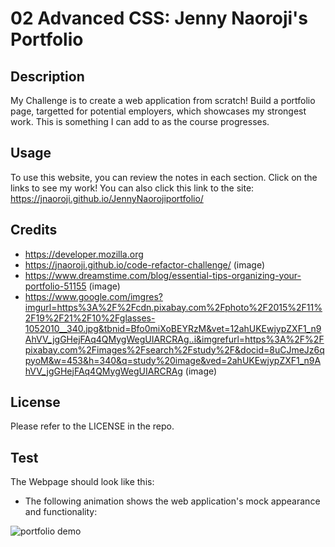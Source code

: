 # 02 Advanced CSS: Jenny Naoroji's Portfolio

## Description

My Challenge is to create a web application from scratch! Build a portfolio page, targetted for potential employers, which showcases my strongest work. This is something I can add to as the course progresses.


## Usage

To use this website, you can review the notes in each section. Click on the links to see my work!
You can also click this link to the site: https://jnaoroji.github.io/JennyNaorojiportfolio/

## Credits

* https://developer.mozilla.org
* https://jnaoroji.github.io/code-refactor-challenge/ (image)
* https://www.dreamstime.com/blog/essential-tips-organizing-your-portfolio-51155 (image)
* https://www.google.com/imgres?imgurl=https%3A%2F%2Fcdn.pixabay.com%2Fphoto%2F2015%2F11%2F19%2F21%2F10%2Fglasses-1052010__340.jpg&tbnid=Bfo0miXoBEYRzM&vet=12ahUKEwjypZXF1_n9AhVV_jgGHejFAq4QMygWegUIARCRAg..i&imgrefurl=https%3A%2F%2Fpixabay.com%2Fimages%2Fsearch%2Fstudy%2F&docid=8uCJmeJz6qpyoM&w=453&h=340&q=study%20image&ved=2ahUKEwjypZXF1_n9AhVV_jgGHejFAq4QMygWegUIARCRAg (image)

## License

Please refer to the LICENSE in the repo.

## Test

The Webpage should look like this:
* The following animation shows the web application's mock appearance and functionality:

![portfolio demo](./assets/images/02-advanced-css-homework-demo.gif)

